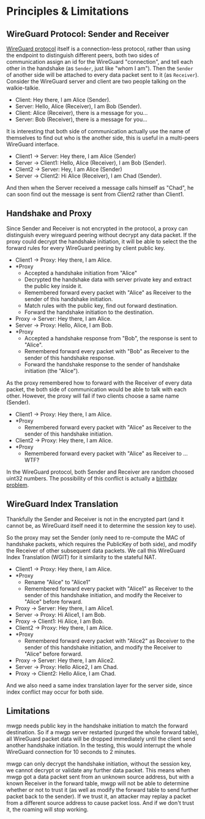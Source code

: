 Principles & Limitations
===============

## WireGuard Protocol: Sender and Receiver

[WireGuard protocol][1] itself is a connection-less protocol, rather than using
the endpoint to distinguish different peers, both two sides of communication
assign an id for the WireGuard "connection", and tell each other in the
handshake (as `Sender`, just like "whom I am"). Then the `Sender` of another
side will be attached to every data packet sent to it (as `Receiver`). Consider
the WireGuard server and client are two people talking on the walkie-talkie.

+ Client: Hey there, I am Alice (Sender).
+ Server: Hello, Alice (Receiver), I am Bob (Sender).
+ Client: Alice (Receiver), there is a message for you...
+ Server: Bob (Receiver), there is a message for you...

It is interesting that both side of communication actually use the name of
themselves to find out who is the another side, this is useful in a multi-peers
WireGuard interface.

+ Client1 -> Server: Hey there, I am Alice (Sender)
+ Server -> Client1: Hello, Alice (Receiver), I am Bob (Sender).
+ Client2 -> Server: Hey, I am Alice (Sender)
+ Server -> Client2: Hi Alice (Receiver), I am Chad (Sender).

And then when the Server received a message calls himself as "Chad", he can
soon find out the message is sent from Client2 rather than Client1.

[1]: https://www.wireguard.com/protocol/


## Handshake and Proxy

Since Sender and Receiver is not encrypted in the protocol, a proxy can
distinguish every wireguard peering without decrypt any data packet. If the
proxy could decrypt the handshake initiation, it will be able to select the the
forward rules for every WireGuard peering by client public key.

+ Client1 -> Proxy: Hey there, I am Alice.
+ \*Proxy 
  + Accepted a handshake initiation from "Alice"
  + Decrypted the handshake data with server private key and extract the public key inside it.
  + Remembered forward every packet with "Alice" as Receiver to the sender of this handshake initiation.
  + Match rules with the public key, find out forward destination.
  + Forward the handshake initiation to the destination.
+ Proxy -> Server: Hey there, I am Alice.
+ Server -> Proxy: Hello, Alice, I am Bob.
+ \*Proxy
  + Accepted a handshake response from "Bob", the response is sent to "Alice".
  + Remembered forward every packet with "Bob" as Receiver to the sender of this handshake response.
  + Forward the handshake response to the sender of handshake initiation (the "Alice").

As the proxy remembered how to forward with the Receiver of every data packet,
the both side of communication would be able to talk with each other. 
However, the proxy will fail if two clients choose a same name (Sender).

+ Client1 -> Proxy: Hey there, I am Alice.
+ \*Proxy 
  + Remembered forward every packet with "Alice" as Receiver to the sender of this handshake initiation.
+ Client2 -> Proxy: Hey there, I am Alice.
+ \*Proxy
  + Remembered forward every packet with "Alice" as Receiver to ... WTF?

In the WireGuard protocol, both Sender and Receiver are random choosed uint32 numbers. 
The possibility of this conflict is actually a [birthday problem][2].

[2]: https://en.wikipedia.org/wiki/Birthday_problem


## WireGuard Index Translation

Thankfully the Sender and Receiver is not in the encrypted part (and it cannot
be, as WireGuard itself need it to determine the session key to use).

So the proxy may set the Sender (only need to re-compute the MAC of handshake
packets, which requires the PublicKey of both side), and modify the Receiver of
other subsequent data packets.
We call this WireGuard Index Translation (WGIT) for it similarity to the stateful NAT.

+ Client1 -> Proxy: Hey there, I am Alice.
+ \*Proxy 
  + Rename "Alice" to "Alice1"
  + Remembered forward every packet with "Alice1" as Receiver to the sender of this handshake initiation, and modify the Receiver to "Alice" before forward.
+ Proxy -> Server: Hey there, I am Alice1.
+ Server -> Proxy: Hi Alice1, I am Bob.
+ Proxy -> Client1: Hi Alice, I am Bob.
+ Client2 -> Proxy: Hey there, I am Alice.
+ \*Proxy
  + Remembered forward every packet with "Alice2" as Receiver to the sender of this handshake initiation, and modify the Receiver to "Alice" before forward.
+ Proxy -> Server: Hey there, I am Alice2.
+ Server -> Proxy: Hello Alice2, I am Chad.
+ Proxy -> Client2: Hello Alice, I am Chad.

And we also need a same index translation layer for the server side, since
index conflict may occur for both side.


## Limitations

mwgp needs public key in the handshake initiation to match the forward destination.
So if a mwgp server restarted (purged the whole forward table), all WireGuard
packet data will be dropped immediately until the client send another handshake initiation.
In the testing, this would interrupt the whole WireGuard connection for 10 seconds to 2 minutes.

mwgp can only decrypt the handshake initiation, without the session key, we
cannot decrypt or validate any further data packet. This means when mwgp got a
data packet sent from an unknown source address, but with a known Receiver in
the forward table, mwgp will not be able to determine whether or not to trust it
(as well as modify the forward table to send further packet back to the sender).
If we trust it, an attacker may replay a packet from a different source address
to cause packet loss. And if we don't trust it, the roaming will stop working.

